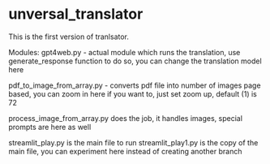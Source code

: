 # unversal_translator
This is the first version of tranlsator. 

Modules:
gpt4web.py - actual module which runs the translation, use generate_response 
function to do so, you can change the translation model here

pdf_to_image_from_array.py - converts pdf file into number of images page based, 
you can zoom in here if you want to, just set zoom up, default (1) is 72

process_image_from_array.py does the job, it handles images, special prompts are 
here 
as well

streamlit_play.py is the main file to run
streamlit_play1.py is the copy of the main file, you can experiment here instead 
of creating another branch

